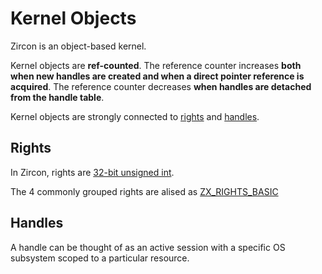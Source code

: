 # Kernel Objects

Zircon is an object-based kernel. 

Kernel objects are **ref-counted**. The reference counter increases **both when new handles are created and when a direct pointer reference is acquired**. The reference counter decreases **when handles are detached from the handle table**.

Kernel objects are strongly connected to [rights](https://fuchsia.dev/fuchsia-src/concepts/kernel/rights) and [handles](https://fuchsia.dev/fuchsia-src/concepts/kernel/handles).





## Rights

In Zircon, rights are [32-bit unsigned int](https://cs.opensource.google/fuchsia/fuchsia/+/main:zircon/system/public/zircon/rights.h;l=10).

The 4 commonly grouped rights are alised as [ZX_RIGHTS_BASIC](https://cs.opensource.google/fuchsia/fuchsia/+/main:zircon/system/public/zircon/rights.h;l=36)


## Handles

A handle can be thought of as an active session with a specific OS subsystem scoped to a particular resource.



